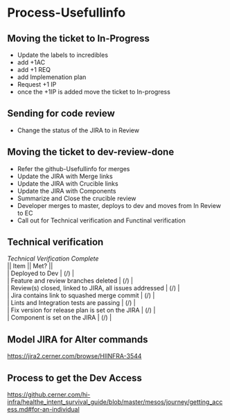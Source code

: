 # Process-Usefullinfo

## Moving the ticket to In-Progress
* Update the labels to incredibles
* add +1AC
* add +1 REQ
* add Implemenation plan
* Request +1 IP
* once the +1IP is added move the ticket to In-progress

## Sending for code review
* Change the status of the JIRA to in Review


## Moving the ticket to dev-review-done
* Refer the github-Usefullinfo for merges
* Update the JIRA with Merge links
* Update the JIRA with Crucible links
* Update the JIRA with Components
* Summarize and Close the crucible review
* Developer merges to master, deploys to dev and moves from In Review to EC
* Call out for Technical verification and Functinal verification


## Technical verification

*Technical Verification Complete*  
|| Item || Met? ||  
| Deployed to Dev | (/) |  
| Feature and review branches deleted | (/) |  
| Review(s) closed, linked to JIRA, all issues addressed | (/) |  
| Jira contains link to squashed merge commit | (/) |    
| Lints and Integration tests are passing | (/) |   
| Fix version for release plan is set on the JIRA | (/) |  
| Component is set on the JIRA | (/) |  

## Model JIRA for Alter commands

https://jira2.cerner.com/browse/HIINFRA-3544  

## Process to get the Dev Access

https://github.cerner.com/hi-infra/healthe_intent_survival_guide/blob/master/mesos/journey/getting_access.md#for-an-individual 

